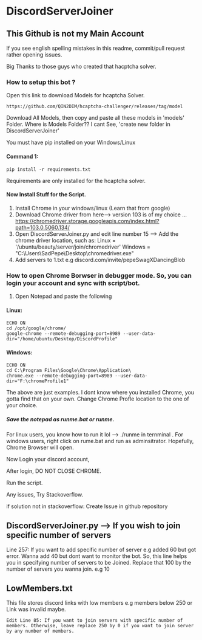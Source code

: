 # DiscordServerJoiner
## This Github is not my Main Account

If you see english spelling mistakes in this readme, commit/pull request rather opening issues.


Big Thanks to those guys who created that hacptcha solver.


### How to setup this bot ?

Open this link to download Models for hcaptcha Solver.
```
https://github.com/QIN2DIM/hcaptcha-challenger/releases/tag/model
```
Download All Models, then copy and paste all these models in 'models' Folder. Where is Models Folder?? I cant See, 'create new folder in DiscordServerJoiner'

You must have pip installed on your Windows/Linux
#### Command 1:
```
pip install -r requirements.txt
```
Requirements are only installed for the hcaptcha solver.

#### Now Install Stuff for the Script.
1. Install Chrome in your windows/linux (Learn that from google)
2. Download Chrome driver from here--> version 103 is of my choice ... https://chromedriver.storage.googleapis.com/index.html?path=103.0.5060.134/
3. Open DiscordServerJoiner.py and edit line number 15 --> Add the chrome driver location, such as:
  Linux =  '/ubuntu/beauty/server/join/chromedriver' 
  Windows = "C:\\Users\\SadPepe\\Desktop\\chromedriver.exe"
4. Add servers to 1.txt e.g discord.com/invite/pepeSwagXDancingBlob

### How to open Chrome Borwser in debugger mode. So, you can login your account and sync with script/bot.
1. Open Notepad and paste the following

#### Linux:
```
ECHO ON
cd /opt/google/chrome/
google-chrome --remote-debugging-port=8989 --user-data-dir="/home/ubuntu/Desktop/DiscordProfile"
```

#### Windows:
```
ECHO ON
cd C:\Program Files\Google\Chrome\Application\
chrome.exe --remote-debugging-port=8989 --user-data-dir="F:\chromeProfile1"
```

The above are just examples. I dont know where you installed Chrome, you gotta find that on your own. 
Change Chrome Profle location to the one of your choice.

##### Save the notepad as runme.bat or runme.
For linux users, you know how to run it lol --> ./runme in ternminal <Enter key>.
For windows users,  right click on rume.bat and run as adminsitrator. 
Hopefully, Chrome Browser will open.

Now Login your discord account, 

After login, DO NOT CLOSE CHROME.

Run the script. 

Any issues, Try Stackoverflow.

if solution not in stackoverflow:
  Create Issue in github repository


## DiscordServerJoiner.py --> If you wish to join specific number of servers
Line 257:  If you want to add specific number of server e.g added 60 but got error. 
Wanna add 40 but dont want to monitor the bot.
So, this line helps you in specifying number of servers to be Joined.
Replace that 100 by the number of servers you wanna join. e.g 10

## LowMembers.txt
This file stores discord links with low members e.g members below 250
or Link was invalid maybe.

```
Edit Line 85: If you want to join servers with specific number of members. Otherwise, leave replace 250 by 0 if you want to join server by any number of members.
```
